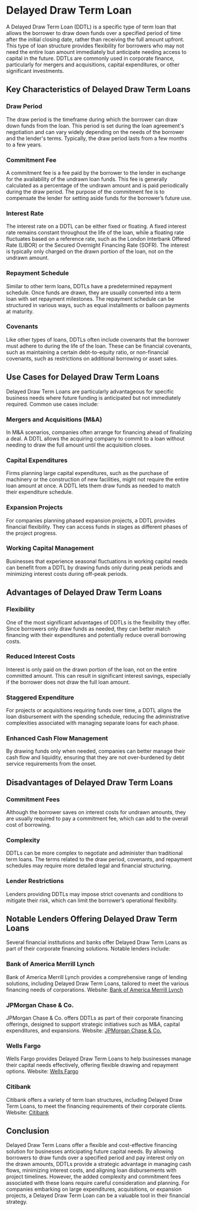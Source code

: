 # Delayed Draw Term Loan

A Delayed Draw Term Loan (DDTL) is a specific type of term loan that allows the borrower to draw down funds over a specified period of time after the initial closing date, rather than receiving the full amount upfront. This type of loan structure provides flexibility for borrowers who may not need the entire loan amount immediately but anticipate needing access to capital in the future. DDTLs are commonly used in corporate finance, particularly for mergers and acquisitions, capital expenditures, or other significant investments.

## Key Characteristics of Delayed Draw Term Loans

### Draw Period

The draw period is the timeframe during which the borrower can draw down funds from the loan. This period is set during the loan agreement's negotiation and can vary widely depending on the needs of the borrower and the lender's terms. Typically, the draw period lasts from a few months to a few years.

### Commitment Fee

A commitment fee is a fee paid by the borrower to the lender in exchange for the availability of the undrawn loan funds. This fee is generally calculated as a percentage of the undrawn amount and is paid periodically during the draw period. The purpose of the commitment fee is to compensate the lender for setting aside funds for the borrower’s future use.

### Interest Rate

The interest rate on a DDTL can be either fixed or floating. A fixed interest rate remains constant throughout the life of the loan, while a floating rate fluctuates based on a reference rate, such as the London Interbank Offered Rate (LIBOR) or the Secured Overnight Financing Rate (SOFR). The interest is typically only charged on the drawn portion of the loan, not on the undrawn amount.

### Repayment Schedule

Similar to other term loans, DDTLs have a predetermined repayment schedule. Once funds are drawn, they are usually converted into a term loan with set repayment milestones. The repayment schedule can be structured in various ways, such as equal installments or balloon payments at maturity.

### Covenants

Like other types of loans, DDTLs often include covenants that the borrower must adhere to during the life of the loan. These can be financial covenants, such as maintaining a certain debt-to-equity ratio, or non-financial covenants, such as restrictions on additional borrowing or asset sales.

## Use Cases for Delayed Draw Term Loans

Delayed Draw Term Loans are particularly advantageous for specific business needs where future funding is anticipated but not immediately required. Common use cases include:

### Mergers and Acquisitions (M&A)

In M&A scenarios, companies often arrange for financing ahead of finalizing a deal. A DDTL allows the acquiring company to commit to a loan without needing to draw the full amount until the acquisition closes.

### Capital Expenditures

Firms planning large capital expenditures, such as the purchase of machinery or the construction of new facilities, might not require the entire loan amount at once. A DDTL lets them draw funds as needed to match their expenditure schedule.

### Expansion Projects

For companies planning phased expansion projects, a DDTL provides financial flexibility. They can access funds in stages as different phases of the project progress.

### Working Capital Management

Businesses that experience seasonal fluctuations in working capital needs can benefit from a DDTL by drawing funds only during peak periods and minimizing interest costs during off-peak periods.

## Advantages of Delayed Draw Term Loans

### Flexibility

One of the most significant advantages of DDTLs is the flexibility they offer. Since borrowers only draw funds as needed, they can better match financing with their expenditures and potentially reduce overall borrowing costs.

### Reduced Interest Costs

Interest is only paid on the drawn portion of the loan, not on the entire committed amount. This can result in significant interest savings, especially if the borrower does not draw the full loan amount.

### Staggered Expenditure

For projects or acquisitions requiring funds over time, a DDTL aligns the loan disbursement with the spending schedule, reducing the administrative complexities associated with managing separate loans for each phase.

### Enhanced Cash Flow Management

By drawing funds only when needed, companies can better manage their cash flow and liquidity, ensuring that they are not over-burdened by debt service requirements from the onset.

## Disadvantages of Delayed Draw Term Loans

### Commitment Fees

Although the borrower saves on interest costs for undrawn amounts, they are usually required to pay a commitment fee, which can add to the overall cost of borrowing.

### Complexity

DDTLs can be more complex to negotiate and administer than traditional term loans. The terms related to the draw period, covenants, and repayment schedules may require more detailed legal and financial structuring.

### Lender Restrictions

Lenders providing DDTLs may impose strict covenants and conditions to mitigate their risk, which can limit the borrower’s operational flexibility.

## Notable Lenders Offering Delayed Draw Term Loans

Several financial institutions and banks offer Delayed Draw Term Loans as part of their corporate financing solutions. Notable lenders include:

### Bank of America Merrill Lynch
Bank of America Merrill Lynch provides a comprehensive range of lending solutions, including Delayed Draw Term Loans, tailored to meet the various financing needs of corporations.
Website: [Bank of America Merrill Lynch](https://www.bofaml.com)

### JPMorgan Chase & Co.
JPMorgan Chase & Co. offers DDTLs as part of their corporate financing offerings, designed to support strategic initiatives such as M&A, capital expenditures, and expansions.
Website: [JPMorgan Chase & Co.](https://www.jpmorganchase.com)

### Wells Fargo
Wells Fargo provides Delayed Draw Term Loans to help businesses manage their capital needs effectively, offering flexible drawing and repayment options.
Website: [Wells Fargo](https://www.wellsfargo.com)

### Citibank
Citibank offers a variety of term loan structures, including Delayed Draw Term Loans, to meet the financing requirements of their corporate clients.
Website: [Citibank](https://www.citi.com)

## Conclusion

Delayed Draw Term Loans offer a flexible and cost-effective financing solution for businesses anticipating future capital needs. By allowing borrowers to draw funds over a specified period and pay interest only on the drawn amounts, DDTLs provide a strategic advantage in managing cash flows, minimizing interest costs, and aligning loan disbursements with project timelines. However, the added complexity and commitment fees associated with these loans require careful consideration and planning. For companies embarking on large expenditures, acquisitions, or expansion projects, a Delayed Draw Term Loan can be a valuable tool in their financial strategy.